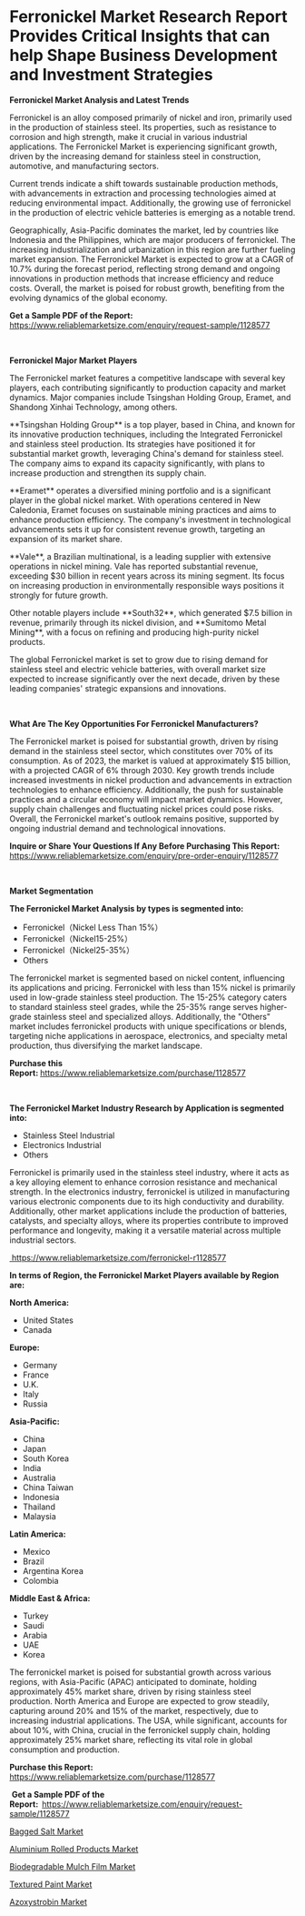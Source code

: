 <p><h1>Ferronickel Market Research Report Provides Critical Insights that can help Shape Business Development and Investment Strategies</h1></p><p><strong>Ferronickel Market Analysis and Latest Trends</strong></p>
<p><p>Ferronickel is an alloy composed primarily of nickel and iron, primarily used in the production of stainless steel. Its properties, such as resistance to corrosion and high strength, make it crucial in various industrial applications. The Ferronickel Market is experiencing significant growth, driven by the increasing demand for stainless steel in construction, automotive, and manufacturing sectors. </p><p>Current trends indicate a shift towards sustainable production methods, with advancements in extraction and processing technologies aimed at reducing environmental impact. Additionally, the growing use of ferronickel in the production of electric vehicle batteries is emerging as a notable trend. </p><p>Geographically, Asia-Pacific dominates the market, led by countries like Indonesia and the Philippines, which are major producers of ferronickel. The increasing industrialization and urbanization in this region are further fueling market expansion. The Ferronickel Market is expected to grow at a CAGR of 10.7% during the forecast period, reflecting strong demand and ongoing innovations in production methods that increase efficiency and reduce costs. Overall, the market is poised for robust growth, benefiting from the evolving dynamics of the global economy.</p></p>
<p><strong>Get a Sample PDF of the Report:&nbsp;</strong> <a href="https://www.reliablemarketsize.com/enquiry/request-sample/1128577?utm_campaign=2008&utm_medium=2&utm_source=Github&utm_content=ia&utm_term=31032025&utm_id=ferronickel">https://www.reliablemarketsize.com/enquiry/request-sample/1128577</a></p>
<p>&nbsp;</p>
<p><strong>Ferronickel Major Market Players</strong></p>
<p><p>The Ferronickel market features a competitive landscape with several key players, each contributing significantly to production capacity and market dynamics. Major companies include Tsingshan Holding Group, Eramet, and Shandong Xinhai Technology, among others.</p><p>**Tsingshan Holding Group** is a top player, based in China, and known for its innovative production techniques, including the Integrated Ferronickel and stainless steel production. Its strategies have positioned it for substantial market growth, leveraging China's demand for stainless steel. The company aims to expand its capacity significantly, with plans to increase production and strengthen its supply chain.</p><p>**Eramet** operates a diversified mining portfolio and is a significant player in the global nickel market. With operations centered in New Caledonia, Eramet focuses on sustainable mining practices and aims to enhance production efficiency. The company's investment in technological advancements sets it up for consistent revenue growth, targeting an expansion of its market share.</p><p>**Vale**, a Brazilian multinational, is a leading supplier with extensive operations in nickel mining. Vale has reported substantial revenue, exceeding $30 billion in recent years across its mining segment. Its focus on increasing production in environmentally responsible ways positions it strongly for future growth.</p><p>Other notable players include **South32**, which generated $7.5 billion in revenue, primarily through its nickel division, and **Sumitomo Metal Mining**, with a focus on refining and producing high-purity nickel products.</p><p>The global Ferronickel market is set to grow due to rising demand for stainless steel and electric vehicle batteries, with overall market size expected to increase significantly over the next decade, driven by these leading companies' strategic expansions and innovations.</p></p>
<p>&nbsp;</p>
<p><strong>What Are The Key Opportunities For Ferronickel Manufacturers?</strong></p>
<p><p>The Ferronickel market is poised for substantial growth, driven by rising demand in the stainless steel sector, which constitutes over 70% of its consumption. As of 2023, the market is valued at approximately $15 billion, with a projected CAGR of 6% through 2030. Key growth trends include increased investments in nickel production and advancements in extraction technologies to enhance efficiency. Additionally, the push for sustainable practices and a circular economy will impact market dynamics. However, supply chain challenges and fluctuating nickel prices could pose risks. Overall, the Ferronickel market's outlook remains positive, supported by ongoing industrial demand and technological innovations.</p></p>
<p><strong>Inquire or Share Your Questions If Any Before Purchasing This Report:</strong> <a href="https://www.reliablemarketsize.com/enquiry/pre-order-enquiry/1128577?utm_campaign=2008&utm_medium=2&utm_source=Github&utm_content=ia&utm_term=31032025&utm_id=ferronickel">https://www.reliablemarketsize.com/enquiry/pre-order-enquiry/1128577</a></p>
<p>&nbsp;</p>
<p><strong>Market Segmentation</strong></p>
<p><strong>The Ferronickel Market Analysis by types is segmented into:</strong></p>
<p><ul><li>Ferronickel（Nickel Less Than 15%）</li><li>Ferronickel（Nickel15-25%）</li><li>Ferronickel（Nickel25-35%）</li><li>Others</li></ul></p>
<p><p>The ferronickel market is segmented based on nickel content, influencing its applications and pricing. Ferronickel with less than 15% nickel is primarily used in low-grade stainless steel production. The 15-25% category caters to standard stainless steel grades, while the 25-35% range serves higher-grade stainless steel and specialized alloys. Additionally, the "Others" market includes ferronickel products with unique specifications or blends, targeting niche applications in aerospace, electronics, and specialty metal production, thus diversifying the market landscape.</p></p>
<p><strong>Purchase this Report:&nbsp;</strong><a href="https://www.reliablemarketsize.com/purchase/1128577?utm_campaign=2008&utm_medium=2&utm_source=Github&utm_content=ia&utm_term=31032025&utm_id=ferronickel">https://www.reliablemarketsize.com/purchase/1128577</a></p>
<p>&nbsp;</p>
<p><strong>The Ferronickel Market Industry Research by Application is segmented into:</strong></p>
<p><ul><li>Stainless Steel Industrial</li><li>Electronics Industrial</li><li>Others</li></ul></p>
<p><p>Ferronickel is primarily used in the stainless steel industry, where it acts as a key alloying element to enhance corrosion resistance and mechanical strength. In the electronics industry, ferronickel is utilized in manufacturing various electronic components due to its high conductivity and durability. Additionally, other market applications include the production of batteries, catalysts, and specialty alloys, where its properties contribute to improved performance and longevity, making it a versatile material across multiple industrial sectors.</p></p>
<p><a href="https://www.reliablemarketsize.com/ferronickel-r1128577?utm_campaign=2008&utm_medium=2&utm_source=Github&utm_content=ia&utm_term=31032025&utm_id=ferronickel">&nbsp;https://www.reliablemarketsize.com/ferronickel-r1128577</a></p>
<p><strong>In terms of Region, the Ferronickel Market Players available by Region are:</strong></p>
<p>
    <p> <strong> North America: </strong>
        <ul>
            <li>United States</li>
            <li>Canada</li>
        </ul>
        </p> 
    <p> <strong> Europe: </strong>
        <ul>
            <li>Germany</li>
            <li>France</li>
            <li>U.K.</li>
            <li>Italy</li>
            <li>Russia</li>
        </ul>
        </p> 
    <p> <strong> Asia-Pacific: </strong>
        <ul>
            <li>China</li>
            <li>Japan</li>
            <li>South Korea</li>
            <li>India</li>
            <li>Australia</li>
            <li>China Taiwan</li>
            <li>Indonesia</li>
            <li>Thailand</li>
            <li>Malaysia</li>
        </ul>
        </p> 
    <p> <strong> Latin America: </strong>
        <ul>
            <li>Mexico</li>
            <li>Brazil</li>
            <li>Argentina Korea</li>
            <li>Colombia</li>
        </ul>
        </p> 
    <p> <strong> Middle East & Africa: </strong>
        <ul>
            <li>Turkey</li>
            <li>Saudi</li>
            <li>Arabia</li>
            <li>UAE</li>
            <li>Korea</li>
        </ul>
    </p>
    </p>
<p><p>The ferronickel market is poised for substantial growth across various regions, with Asia-Pacific (APAC) anticipated to dominate, holding approximately 45% market share, driven by rising stainless steel production. North America and Europe are expected to grow steadily, capturing around 20% and 15% of the market, respectively, due to increasing industrial applications. The USA, while significant, accounts for about 10%, with China, crucial in the ferronickel supply chain, holding approximately 25% market share, reflecting its vital role in global consumption and production.</p></p>
<p><strong>Purchase this Report: </strong><a href="https://www.reliablemarketsize.com/purchase/1128577?utm_campaign=2008&utm_medium=2&utm_source=Github&utm_content=ia&utm_term=31032025&utm_id=ferronickel">https://www.reliablemarketsize.com/purchase/1128577</a></p>
<p>&nbsp;<strong>Get a Sample PDF of the Report:&nbsp;&nbsp;</strong><a href="https://www.reliablemarketsize.com/enquiry/request-sample/1128577?utm_campaign=2008&utm_medium=2&utm_source=Github&utm_content=ia&utm_term=31032025&utm_id=ferronickel">https://www.reliablemarketsize.com/enquiry/request-sample/1128577</a></p>
<p><strong></strong></p>
<p><p><a href="https://github.com/colloerrinbp/Market-Research-Report-List-1/blob/main/bagged-salt-market.md?utm_campaign=2008&utm_medium=2&utm_source=Github&utm_content=ia&utm_term=31032025&utm_id=ferronickel">Bagged Salt Market</a></p><p><a href="https://github.com/sphaabrose/Market-Research-Report-List-1/blob/main/aluminium-rolled-products-market.md?utm_campaign=2008&utm_medium=2&utm_source=Github&utm_content=ia&utm_term=31032025&utm_id=ferronickel">Aluminium Rolled Products Market</a></p><p><a href="https://github.com/bhatttutty2p/Market-Research-Report-List-1/blob/main/biodegradable-mulch-film-market.md?utm_campaign=2008&utm_medium=2&utm_source=Github&utm_content=ia&utm_term=31032025&utm_id=ferronickel">Biodegradable Mulch Film Market</a></p><p><a href="https://github.com/etapaqanee/Market-Research-Report-List-1/blob/main/textured-paint-market.md?utm_campaign=2008&utm_medium=2&utm_source=Github&utm_content=ia&utm_term=31032025&utm_id=ferronickel">Textured Paint Market</a></p><p><a href="https://github.com/leptouwrites/Market-Research-Report-List-1/blob/main/azoxystrobin-market.md?utm_campaign=2008&utm_medium=2&utm_source=Github&utm_content=ia&utm_term=31032025&utm_id=ferronickel">Azoxystrobin Market</a></p></p>